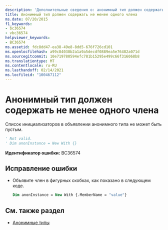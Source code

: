 ```yaml
---
description: 'Дополнительные сведения о: анонимный тип должен содержать по крайней мере один член'
title: Анонимный тип должен содержать не менее одного члена
ms.date: 07/20/2015
f1_keywords:
- bc36574
- vbc36574
helpviewer_keywords:
- BC36574
ms.assetid: fdc8dd47-ea38-49e8-8dd5-676f726cd101
ms.openlocfilehash: a99c84038b2a1a9a5decdf0889ea5e76482a071d
ms.sourcegitcommit: 10e719780594efc781b15295e499c66f316068b8
ms.translationtype: MT
ms.contentlocale: ru-RU
ms.lasthandoff: 02/14/2021
ms.locfileid: "100467112"
---
```

# <a name="anonymous-type-must-contain-at-least-one-member"></a>Анонимный тип должен содержать не менее одного члена

Список инициализаторов в объявлении анонимного типа не может быть пустым.  
  
```vb  
' Not valid.  
' Dim anonInstance = New With {}  
```  
  
 **Идентификатор ошибки:** BC36574  
  
## <a name="to-correct-this-error"></a>Исправление ошибки  
  
- Объявите член в фигурных скобках, как показано в следующем коде.  
  
    ```vb  
    Dim anonInstance = New With {.MemberName = "value"}  
    ```  
  
## <a name="see-also"></a>См. также раздел

- [Анонимные типы](../programming-guide/language-features/objects-and-classes/anonymous-types.md)

